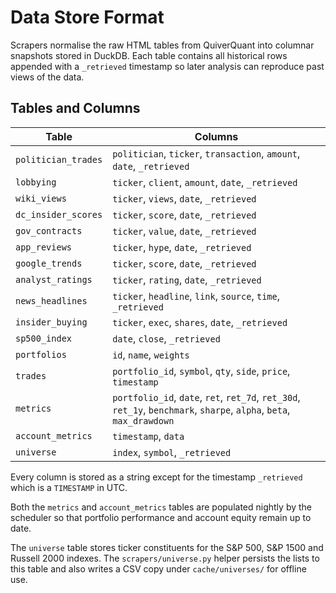 # Data Store Format

Scrapers normalise the raw HTML tables from QuiverQuant into columnar snapshots stored in DuckDB.
Each table contains all historical rows appended with a `_retrieved` timestamp so later
analysis can reproduce past views of the data.

## Tables and Columns

| Table | Columns |
|-------|---------|
| `politician_trades` | `politician`, `ticker`, `transaction`, `amount`, `date`, `_retrieved` |
| `lobbying` | `ticker`, `client`, `amount`, `date`, `_retrieved` |
| `wiki_views` | `ticker`, `views`, `date`, `_retrieved` |
| `dc_insider_scores` | `ticker`, `score`, `date`, `_retrieved` |
| `gov_contracts` | `ticker`, `value`, `date`, `_retrieved` |
| `app_reviews` | `ticker`, `hype`, `date`, `_retrieved` |
| `google_trends` | `ticker`, `score`, `date`, `_retrieved` |
| `analyst_ratings` | `ticker`, `rating`, `date`, `_retrieved` |
| `news_headlines` | `ticker`, `headline`, `link`, `source`, `time`, `_retrieved` |
| `insider_buying` | `ticker`, `exec`, `shares`, `date`, `_retrieved` |
| `sp500_index` | `date`, `close`, `_retrieved` |
| `portfolios` | `id`, `name`, `weights` |
| `trades` | `portfolio_id`, `symbol`, `qty`, `side`, `price`, `timestamp` |
| `metrics` | `portfolio_id`, `date`, `ret`, `ret_7d`, `ret_30d`, `ret_1y`, `benchmark`, `sharpe`, `alpha`, `beta`, `max_drawdown` |
| `account_metrics` | `timestamp`, `data` |
| `universe` | `index`, `symbol`, `_retrieved` |

Every column is stored as a string except for the timestamp `_retrieved` which is a `TIMESTAMP` in UTC.

Both the `metrics` and `account_metrics` tables are populated nightly by
the scheduler so that portfolio performance and account equity remain up
to date.

The `universe` table stores ticker constituents for the S&P 500,
S&P 1500 and Russell 2000 indexes. The `scrapers/universe.py` helper
persists the lists to this table and also writes a CSV copy under
`cache/universes/` for offline use.

